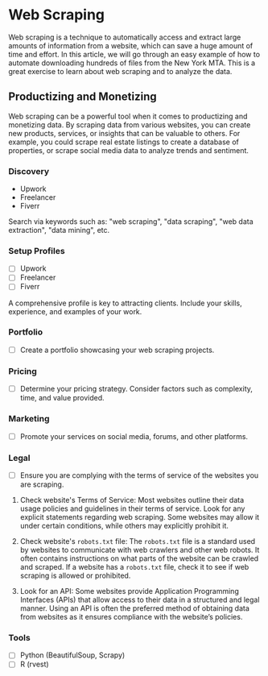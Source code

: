 # Web Scraping

Web scraping is a technique to automatically access and extract large amounts of information from a website, which can save a huge amount of time and effort. In this article, we will go through an easy example of how to automate downloading hundreds of files from the New York MTA. This is a great exercise to learn about web scraping and to analyze the data.

## Productizing and Monetizing

Web scraping can be a powerful tool when it comes to productizing and monetizing data. By scraping data from various websites, you can create new products, services, or insights that can be valuable to others. For example, you could scrape real estate listings to create a database of properties, or scrape social media data to analyze trends and sentiment.

### Discovery

- Upwork
- Freelancer
- Fiverr

Search via keywords such as: "web scraping", "data scraping", "web data extraction", "data mining", etc.

### Setup Profiles

- [ ] Upwork
- [ ] Freelancer
- [ ] Fiverr

A comprehensive profile is key to attracting clients. Include your skills, experience, and examples of your work.

### Portfolio

- [ ] Create a portfolio showcasing your web scraping projects.

### Pricing

- [ ] Determine your pricing strategy. Consider factors such as complexity, time, and value provided.

### Marketing

- [ ] Promote your services on social media, forums, and other platforms.

### Legal

- [ ] Ensure you are complying with the terms of service of the websites you are scraping.

1. Check website's Terms of Service: Most websites outline their data usage policies and guidelines in their terms of service. Look for any explicit statements regarding web scraping. Some websites may allow it under certain conditions, while others may explicitly prohibit it.

2. Check website's `robots.txt` file: The `robots.txt` file is a standard used by websites to communicate with web crawlers and other web robots. It often contains instructions on what parts of the website can be crawled and scraped. If a website has a `robots.txt` file, check it to see if web scraping is allowed or prohibited.

3. Look for an API: Some websites provide Application Programming Interfaces (APIs) that allow access to their data in a structured and legal manner. Using an API is often the preferred method of obtaining data from websites as it ensures compliance with the website’s policies.

### Tools

- [ ] Python (BeautifulSoup, Scrapy)
- [ ] R (rvest)
